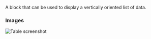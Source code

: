 A block that can be used to display a vertically oriented list of data.

### Images

![Table screenshot](https://gitlab.com/appsemble/appsemble/-/raw/0.18.20/config/assets/list.png)
